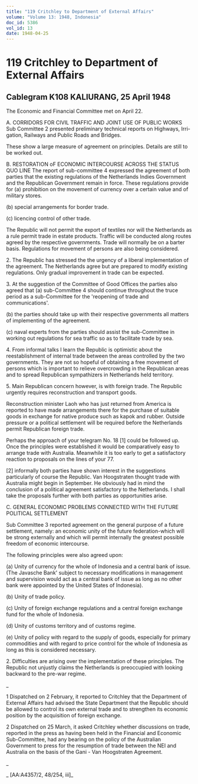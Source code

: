 ```yaml
---
title: "119 Critchley to Department of External Affairs"
volume: "Volume 13: 1948, Indonesia"
doc_id: 5386
vol_id: 13
date: 1948-04-25
---
```


# 119 Critchley to Department of External Affairs

## Cablegram K108 KALIURANG, 25 April 1948

The Economic and Financial Committee met on April 22.

A. CORRIDORS FOR CIVIL TRAFFIC AND JOINT USE OF PUBLIC WORKS Sub Committee 2 presented preliminary technical reports on Highways, Irri-gation, Railways and Public Roads and Bridges.

These show a large measure of agreement on principles. Details are still to be worked out.

B. RESTORATION oF ECONOMIC INTERCOURSE ACROSS THE STATUS QUO LINE The report of sub-committee 4 expressed the agreement of both parties that the existing regulations of the Netherlands Indies Government and the Republican Government remain in force. These regulations provide for (a) prohibition on the movement of currency over a certain value and of military stores.

(b) special arrangements for border trade.

(c) licencing control of other trade.

The Republic will not permit the export of textiles nor will the Netherlands as a rule permit trade in estate products. Traffic will be conducted along routes agreed by the respective governments. Trade will normally be on a barter basis. Regulations for movement of persons are also being considered.

2\. The Republic has stressed the the urgency of a liberal implementation of the agreement. The Netherlands agree but are prepared to modify existing regulations. Only gradual improvement in trade can be expected.

3\. At the suggestion of the Committee of Good Offices the parties also agreed that (a) sub-Committee 4 should continue throughout the truce period as a sub-Committee for the 'reopening of trade and communications'.

(b) the parties should take up with their respective governments all matters of implementing of the agreement.

(c) naval experts from the parties should assist the sub-Committee in working out regulations for sea traffic so as to facilitate trade by sea.

4\. From informal talks I learn the Republic is optimistic about the reestablishment of internal trade between the areas controlled by the two governments. They are not so hopeful of obtaining a free movement of persons which is important to relieve overcrowding in the Republican areas and to spread Republican sympathizers in Netherlands held territory.

5\. Main Republican concern however, is with foreign trade. The Republic urgently requires reconstruction and transport goods.

Reconstruction minister Laoh who has just returned from America is reported to have made arrangements there for the purchase of suitable goods in exchange for native produce such as kapok and rubber. Outside pressure or a political settlement will be required before the Netherlands permit Republican foreign trade.

Perhaps the approach of your telegram No. 18 [1] could be followed up. Once the principles were established it would be comparatively easy to arrange trade with Australia. Meanwhile it is too early to get a satisfactory reaction to proposals on the lines of your 77.

[2] informally both parties have shown interest in the suggestions particularly of course the Republic. Van Hoogstraten thought trade with Australia might begin in September. He obviously had in mind the conclusion of a political agreement satisfactory to the Netherlands. I shall take the proposals further with both parties as opportunities arise.

C. GENERAL ECONOMIC PROBLEMS CONNECTED WITH THE FUTURE POLITICAL SETTLEMENT

Sub Committee 3 reported agreement on the general purpose of a future settlement, namely: an economic unity of the future federation-which will be strong externally and which will permit internally the greatest possible freedom of economic intercourse.

The following principles were also agreed upon:

(a) Unity of currency for the whole of Indonesia and a central bank of issue. (The Javasche Bank' subject to necessary modifications in management and supervision would act as a central bank of issue as long as no other bank were appointed by the United States of Indonesia).

(b) Unity of trade policy.

(c) Unity of foreign exchange regulations and a central foreign exchange fund for the whole of Indonesia.

(d) Unity of customs territory and of customs regime.

(e) Unity of policy with regard to the supply of goods, especially for primary commodities and with regard to price control for the whole of Indonesia as long as this is considered necessary.

2\. Difficulties are arising over the implementation of these principles. The Republic not unjustly claims the Netherlands is preoccupied with looking backward to the pre-war regime.

_

1 Dispatched on 2 February, it reported to Critchley that the Department of External Affairs had advised the State Department that the Republic should be allowed to control its own external trade and to strengthen its economic position by the acquisition of foreign exchange.

2 Dispatched on 25 March, it asked Critchley whether discussions on trade, reported in the press as having been held in the Financial and Economic Sub-Committee, had any bearing on the policy of the Australian Government to press for the resumption of trade between the NEI and Australia on the basis of the Gani - Van Hoogstraten Agreement.

_

_ [AA:A4357/2, 48/254, iii]_
